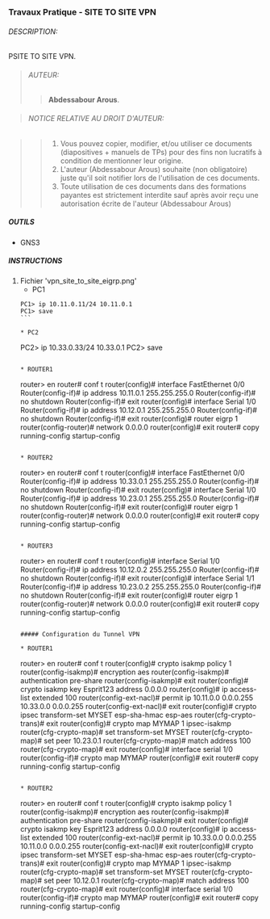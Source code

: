 ### Travaux Pratique - SITE TO SITE VPN

###### DESCRIPTION:
PSITE TO SITE VPN.

> ###### AUTEUR:
> > **Abdessabour Arous**.


> ###### NOTICE RELATIVE AU DROIT D'AUTEUR:

> >  1. Vous pouvez copier, modifier, et/ou utiliser ce documents (diapositives + manuels de TPs) pour des fins non lucratifs à condition de mentionner leur origine.
> >  2. L'auteur (Abdessabour Arous) souhaite (non obligatoire) juste qu'il soit notifier lors de l'utilisation de ces documents.
> >  3. Toute utilisation de ces documents dans des formations payantes est strictement interdite sauf après avoir reçu une autorisation écrite de l'auteur (Abdessabour Arous)


##### OUTILS
- GNS3

##### INSTRUCTIONS
1. Fichier 'vpn_site_to_site_eigrp.png'
	* PC1
	````
	PC1> ip 10.11.0.11/24 10.11.0.1
	PC1> save
	```
	
	* PC2
	````
	PC2> ip 10.33.0.33/24 10.33.0.1
	PC2> save
	```
	
	* ROUTER1
	````
	router> en
	router# conf t
	router(config)# interface FastEthernet 0/0
	Router(config-if)# ip address 10.11.0.1 255.255.255.0
	Router(config-if)# no shutdown
	Router(config-if)# exit
	router(config)# interface Serial 1/0
	Router(config-if)# ip address 10.12.0.1 255.255.255.0
	Router(config-if)# no shutdown
	Router(config-if)# exit
	router(config)# router eigrp 1
	router(config-router)# network 0.0.0.0
	router(config)# exit 
	router# copy running-config startup-config
	```
	
	* ROUTER2
	````
	router> en
	router# conf t
	router(config)# interface FastEthernet 0/0
	Router(config-if)# ip address 10.33.0.1 255.255.255.0
	Router(config-if)# no shutdown
	Router(config-if)# exit
	router(config)# interface Serial 1/0
	Router(config-if)# ip address 10.23.0.1 255.255.255.0
	Router(config-if)# no shutdown
	Router(config-if)# exit
	router(config)# router eigrp 1
	router(config-router)# network 0.0.0.0
	router(config)# exit 
	router# copy running-config startup-config
	```
	
	* ROUTER3
	````
	router> en
	router# conf t
	router(config)# interface Serial 1/0
	Router(config-if)# ip address 10.12.0.2 255.255.255.0
	Router(config-if)# no shutdown
	Router(config-if)# exit
	router(config)# interface Serial 1/1
	Router(config-if)# ip address 10.23.0.2 255.255.255.0
	Router(config-if)# no shutdown
	Router(config-if)# exit
	router(config)# router eigrp 1
	router(config-router)# network 0.0.0.0
	router(config)# exit 
	router# copy running-config startup-config
	```
	
	##### Configuration du Tunnel VPN
	
	* ROUTER1
	````
	router> en
	router# conf t
	router(config)# crypto isakmp policy 1
	router(config-isakmp)# encryption aes
	router(config-isakmp)# authentication pre-share
	router(config-isakmp)# exit
	router(config)# crypto isakmp key Esprit123 address 0.0.0.0
	router(config)# ip access-list extended 100
	router(config-ext-nacl)# permit ip 10.11.0.0 0.0.0.255 10.33.0.0 0.0.0.255
	router(config-ext-nacl)# exit
	router(config)# crypto ipsec transform-set MYSET esp-sha-hmac esp-aes
	router(cfg-crypto-trans)# exit
	router(config)# crypto map MYMAP 1 ipsec-isakmp
	router(cfg-crypto-map)# set transform-set MYSET
	router(cfg-crypto-map)# set peer 10.23.0.1
	router(cfg-crypto-map)# match address 100
	router(cfg-crypto-map)# exit
	router(config)# interface serial 1/0
	router(config-if)# crypto map MYMAP
	router(config)# exit
	router# copy running-config startup-config
	```
	
	* ROUTER2
	````
	router> en
	router# conf t
	router(config)# crypto isakmp policy 1
	router(config-isakmp)# encryption aes
	router(config-isakmp)# authentication pre-share
	router(config-isakmp)# exit
	router(config)# crypto isakmp key Esprit123 address 0.0.0.0
	router(config)# ip access-list extended 100
	router(config-ext-nacl)# permit ip 10.33.0.0 0.0.0.255 10.11.0.0 0.0.0.255
	router(config-ext-nacl)# exit
	router(config)# crypto ipsec transform-set MYSET esp-sha-hmac esp-aes
	router(cfg-crypto-trans)# exit
	router(config)# crypto map MYMAP 1 ipsec-isakmp
	router(cfg-crypto-map)# set transform-set MYSET
	router(cfg-crypto-map)# set peer 10.12.0.1
	router(cfg-crypto-map)# match address 100
	router(cfg-crypto-map)# exit
	router(config)# interface serial 1/0
	router(config-if)# crypto map MYMAP
	router(config)# exit
	router# copy running-config startup-config
	```